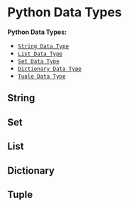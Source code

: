# Python Data Types

**Python Data Types:**
- [`String Data Type`](#string) 
- [`List Data Type`](#list) 
- [`Set Data Type`](#set) 
- [`Dictionary Data Type`](#dictionary)
- [`Tuple Data Type`](#tuple) 


String
---

Set
---

List
---

Dictionary
---

Tuple
---